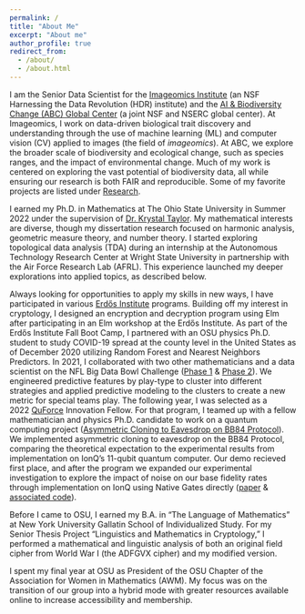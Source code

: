 ```yaml
---
permalink: /
title: "About Me"
excerpt: "About me"
author_profile: true
redirect_from: 
  - /about/
  - /about.html
---
```


I am the Senior Data Scientist for the [Imageomics Institute](https://imageomics.org/) (an NSF Harnessing the Data Revolution (HDR) institute) and the [AI & Biodiversity Change (ABC) Global Center](http://abcresearchcenter.org/) (a joint NSF and NSERC global center). 
At Imageomics, I work on data-driven biological trait discovery and understanding through the use of machine learning (ML) and computer vision (CV) applied to images (the field of _imageomics_). At ABC, we explore the broader scale of biodiversity and ecological change, such as species ranges, and the impact of environmental change. Much of my work is centered on exploring the vast potential of biodiversity data, all while ensuring our research is both FAIR and reproducible. Some of my favorite projects are listed under [Research](https://egrace479.github.io/research/).

I earned my Ph.D. in Mathematics at The Ohio State University in Summer 2022 under the supervision of [Dr. Krystal Taylor](https://u.osu.edu/taylor.2952/). My mathematical interests are diverse, though my dissertation research focused on harmonic analysis, geometric measure theory, and number theory. I started exploring topological data analysis (TDA) during an internship at the Autonomous Technology Research Center at Wright State University in partnership with the Air Force Research Lab (AFRL). This experience launched my deeper explorations into applied topics, as described below.

Always looking for opportunities to apply my skills in new ways, I have participated in various [Erdős Institute](https://www.erdosinstitute.org/) programs. Building off my interest in cryptology, I designed an encryption and decryption program using Elm after participating in an Elm workshop at the Erdős Institute. As part of the Erdős Institute Fall Boot Camp, I partnered with an OSU physics Ph.D. student to study COVID-19 spread at the county level in the United States as of December 2020 utilizing Random Forest and Nearest Neighbors Predictors. In 2021, I collaborated with two other mathematicians and a data scientist on the NFL Big Data Bowl Challenge ([Phase 1](https://github.com/egrace479/NFL-BDB-2022) & [Phase 2](https://github.com/egrace479/NFL_TDA)). We engineered predictive features by play-type to cluster into different strategies and applied predictive modeling to the clusters to create a new metric for special teams play. 
The following year, I was selected as a 2022 [QuForce](https://quforce.org/) Innovation Fellow. For that program, I teamed up with a fellow mathematician and physics Ph.D. candidate to work on a quantum computing project ([Asymmetric Cloning to Eavesdrop on BB84 Protocol](https://github.com/egrace479/QuForceBB84Proj)).
We implemented asymmetric cloning to eavesdrop on the BB84 Protocol, comparing the theoretical expectation to the experimental results from implementation on IonQ’s 11-qubit quantum computer. Our demo recieved first place, and after the program we expanded our experimental investigation to explore the impact of noise on our base fidelity rates through implementation on IonQ using Native Gates directly ([paper](https://arxiv.org/abs/2409.16284) & [associated code](https://github.com/egrace479/asymmetric-cloning-BB84)).


Before I came to OSU, I earned my B.A. in “The Language of Mathematics” at New York University Gallatin School of Individualized Study. For my Senior Thesis Project “Linguistics and Mathematics in Cryptology,” I performed a mathematical and linguistic analysis of both an original field cipher from World War I (the ADFGVX cipher) and my modified version.

I spent my final year at OSU as President of the OSU Chapter of the Association for Women in Mathematics (AWM). My focus was on the transition of our group into a hybrid mode with greater resources available online to increase accessibility and membership. 
